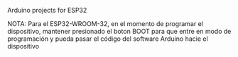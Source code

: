 Arduino projects for ESP32

NOTA: Para el ESP32-WROOM-32, en el momento de programar el dispositivo, mantener presionado el boton BOOT para que entre en modo de programación y pueda pasar el código del software Arduino hacie el dispositivo
